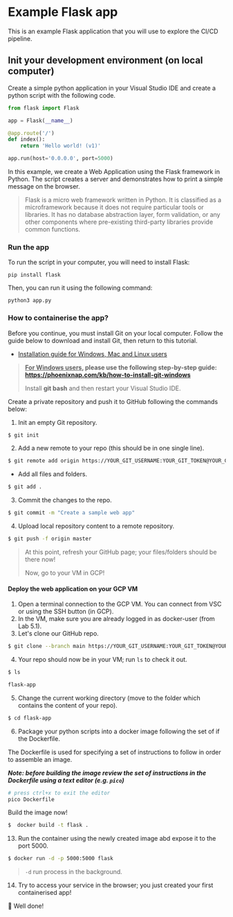 # Example Flask app

This is an example Flask application that you will use to explore the CI/CD pipeline.

## Init your development environment (on local computer)

Create a simple python application in your Visual Studio IDE and create a python script with the following code.

```python
from flask import Flask

app = Flask(__name__)

@app.route('/')
def index():
    return 'Hello world! (v1)'

app.run(host='0.0.0.0', port=5000)
```

In this example, we create a Web Application using the Flask framework in Python. The script creates a server and
demonstrates how to print a simple message on the browser.

> Flask is a micro web framework written in Python. It is classified as a microframework because it does not require
particular tools or libraries. It has no database abstraction layer, form validation, or any other components where
pre-existing third-party libraries provide common functions.

### Run the app

To run the script in your computer, you will need to install Flask:

`pip install flask`

Then, you can run it using the following command:

`python3 app.py`

### How to containerise the app?

Before you continue, you must install Git on your local computer. Follow the guide below to download and install Git,
then return to this tutorial.

* [Installation guide for Windows, Mac and Linux users](https://github.com/git-guides/install-git)

> **<u>For Windows users</u>, please use the following step-by-step guide: https://phoenixnap.com/kb/how-to-install-git-windows** 
>
> Install **git bash** and then restart your Visual Studio IDE.

Create a private repository and push it to GitHub following the commands below:

1. Init an empty Git repository.

```bash
$ git init
```

2. Add a new remote to your repo (this should be in one single line).

```bash
$ git remote add origin https://YOUR_GIT_USERNAME:YOUR_GIT_TOKEN@YOUR_GIT_REPO
```

* Add all files and folders.

```bash
$ git add . 
```

3. Commit the changes to the repo.

```bash
$ git commit -m "Create a sample web app"
```

4. Upload local repository content to a remote repository.

```bash
$ git push -f origin master
```

> At this point, refresh your GitHub page; your files/folders should be there now!
>
> Now, go to your VM in GCP!

#### Deploy the web application on your GCP VM

1. Open a terminal connection to the GCP VM. You can connect from VSC or using the SSH button (in GCP).
2. In the VM, make sure you are already logged in as docker-user (from Lab 5.1). 
3. Let's clone our GitHub repo.

```bash
$ git clone --branch main https://YOUR_GIT_USERNAME:YOUR_GIT_TOKEN@YOUR_GIT_REPO
```

4. Your repo should now be in your VM; run `ls` to check it out.

```bash
$ ls

flask-app
```

5. Change the current working directory (move to the folder which contains the content of your repo).

```bash
$ cd flask-app
```

6. Package your python scripts into a docker image following the set of  if the Dockerfile.

The Dockerfile is used for specifying a set of instructions to follow in order to assemble an image.

_**Note: before building the image review the set of instructions in the Dockerfile using a text editor (e.g. `pico`)**_

```bash
# press ctrl+x to exit the editor
pico Dockerfile
```

Build the image now!
```bash
$  docker build -t flask .
```

13. Run the container using the newly created image abd expose it to the port 5000.

```bash
$ docker run -d -p 5000:5000 flask
```

> `-d` run process in the background. 

14. Try to access your service in the browser; you just created your first containerised app!

:checkered_flag: Well done! 


